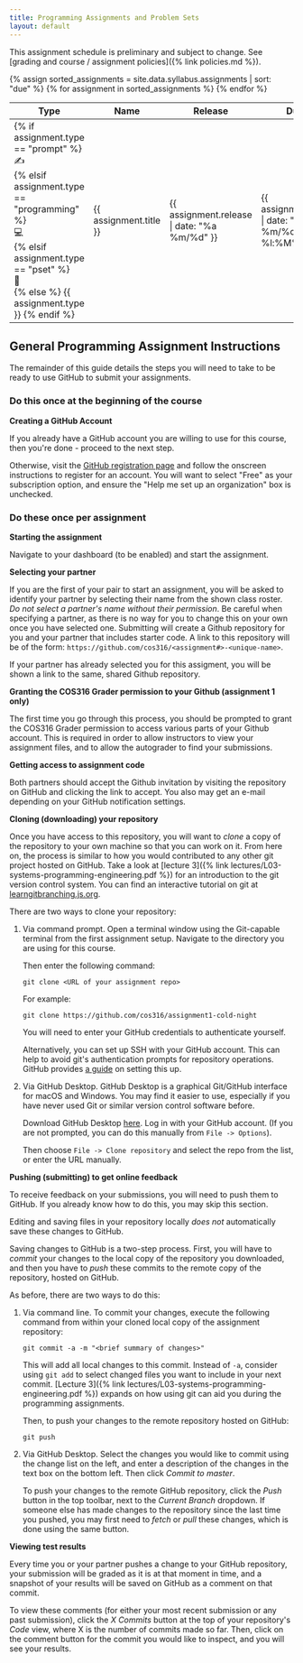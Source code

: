 ```yaml
---
title: Programming Assignments and Problem Sets
layout: default
---
```


This assignment schedule is preliminary and subject to change. See
[grading and course / assignment policies]({% link policies.md %}).

<table class="wide-table">
  <thead>
    <tr>
	  <th>Type</th>
      <th>Name</th>
      <th>Release</th>
      <th>Due</th>
      <th>Links</th>
    </tr>
  </thead>

  <tbody>
    {% assign sorted_assignments = site.data.syllabus.assignments | sort: "due" %}
    {% for assignment in sorted_assignments %}
      <tr>
	    <td>
		  {% if assignment.type == "prompt" %}
		    <div title="{{ assignment.type }}">✍</div>
		  {% elsif assignment.type == "programming" %}
		    <div title="{{ assignment.type }}">💻</div>
		  {% elsif assignment.type == "pset" %}
		    <div title="{{ assignment.type }}">🤔</div>
		  {% else %}
		    {{ assignment.type }}
		  {% endif %}
	    </td>
        <td style="text-align: left">{{ assignment.title }}</td>
        <td>{{ assignment.release | date: "%a %m/%d" }}</td>
        <td>{{ assignment.due | date: "%a %m/%d %l:%M%P" }}</td>
        <td>
		  {% capture assignment_links %}
		  {% for link in assignment.links %}
	        [<a
			  href="{% if link[1].path %}{% link {{ link[1].path }} %}{% else %}{{ link[1].url }}{% endif %}"
			  {% if link[1].new_tab == true %}target="_blank"{% endif %}
			  >{{ link[0] }}</a>]
			{% if forloop.last == false %}, {% endif %}
		  {% endfor %}
		  {% endcapture %}
		  {{ assignment_links | strip_newlines }}
        </td>
        <td></td>
        <td></td>
      </tr>
    {% endfor %}
  </tbody>
</table>

## General Programming Assignment Instructions

The remainder of this guide details the steps you will need to take to be ready
to use GitHub to submit your assignments.

### Do this once at the beginning of the course

**Creating a GitHub Account**

If you already have a GitHub account you are willing to use for this course,
then you're done - proceed to the next step.

Otherwise, visit the [GitHub registration page](https://github.com/join) and
follow the onscreen instructions to register for an account. You will want to
select "Free" as your subscription option, and ensure the "Help me set up an
organization" box is unchecked.

### Do these once per assignment

**Starting the assignment**

Navigate to your <!-- [COS316 Dashboard]({% link dashboard.md %}) --> dashboard
(to be enabled) and start the assignment.

**Selecting your partner**

If you are the first of your pair to start an assignment, you will be asked to
identify your partner by selecting their name from the shown class roster. *Do
not select a partner's name without their permission*. Be careful when
specifying a partner, as there is no way for you to change this on your own once
you have selected one.  Submitting will create a Github repository for you and
your partner that includes starter code. A link to this repository will be of
the form: `https://github.com/cos316/<assignment#>-<unique-name>`.

If your partner has already selected you for this assigment, you will be shown a
link to the same, shared Github repository.

**Granting the COS316 Grader permission to your Github (assignment 1 only)**

The first time you go through this process, you should be prompted to grant the
COS316 Grader permission to access various parts of your Github account. This is
required in order to allow instructors to view your assignment files, and to
allow the autograder to find your submissions.

**Getting access to assignment code**

Both partners should accept the Github invitation by visiting the repository on
GitHub and clicking the link to accept. You also may get an e-mail depending on
your GitHub notification settings.

**Cloning (downloading) your repository**

Once you have access to this repository, you will want to *clone* a copy of the
repository to your own machine so that you can work on it. From here on, the
process is similar to how you would contributed to any other git project hosted
on GitHub. Take a look at [lecture 3]({% link
lectures/L03-systems-programming-engineering.pdf %}) for an introduction to the
git version control system. You can find an interactive tutorial on git at
[learngitbranching.js.org](https://learngitbranching.js.org/).

There are two ways to clone your repository:

1.  Via command prompt. Open a terminal window using the Git-capable terminal
    from the first assignment setup. Navigate to the directory you are using for
    this course.

    Then enter the following command:

    `git clone <URL of your assignment repo>`

    For example:

    `git clone https://github.com/cos316/assignment1-cold-night`

    You will need to enter your GitHub credentials to authenticate yourself.

	Alternatively, you can set up SSH with your GitHub account. This can help to
    avoid git's authentication prompts for repository operations. GitHub
    provides [a guide](https://docs.github.com/en/authentication/connecting-to-github-with-ssh/adding-a-new-ssh-key-to-your-github-account)
    on setting this up.

2.  Via GitHub Desktop. GitHub Desktop is a graphical Git/GitHub interface for
    macOS and Windows. You may find it easier to use, especially if you have
    never used Git or similar version control software before.

    Download GitHub Desktop [here](https://desktop.github.com/). Log in with
    your GitHub account. (If you are not prompted, you can do this manually from
    `File -> Options`).

    Then choose `File -> Clone repository` and select the repo from the list, or
    enter the URL manually.

**Pushing (submitting) to get online feedback**

To receive feedback on your submissions, you will need to push them to
GitHub. If you already know how to do this, you may skip this section.

Editing and saving files in your repository locally *does not* automatically
save these changes to GitHub.

Saving changes to GitHub is a two-step process. First, you will have to *commit*
your changes to the local copy of the repository you downloaded, and then you
have to *push* these commits to the remote copy of the repository, hosted on
GitHub.

As before, there are two ways to do this:

1.  Via command line. To commit your changes, execute the following command from
    within your cloned local copy of the assignment repository:

    `git commit -a -m "<brief summary of changes>"`

	This will add all local changes to this commit. Instead of `-a`, consider
    using `git add` to select changed files you want to include in your next
    commit.
	[Lecture 3]({% link lectures/L03-systems-programming-engineering.pdf %})
	expands on how using git can aid you during the programming assignments.

    Then, to push your changes to the remote repository hosted on GitHub:

    `git push`

2.  Via GitHub Desktop. Select the changes you would like to commit using the
    change list on the left, and enter a description of the changes in the text
    box on the bottom left. Then click *Commit to master*.

    To push your changes to the remote GitHub repository, click the *Push*
    button in the top toolbar, next to the *Current Branch* dropdown. If someone
    else has made changes to the repository since the last time you pushed, you
    may first need to *fetch* or *pull* these changes, which is done using the
    same button.

**Viewing test results**

Every time you or your partner pushes a change to your GitHub repository, your
submission will be graded as it is at that moment in time, and a snapshot of
your results will be saved on GitHub as a comment on that commit.

To view these comments (for either your most recent submission or any past
submission), click the *X Commits* button at the top of your repository's *Code*
view, where X is the number of commits made so far. Then, click on the comment
button for the commit you would like to inspect, and you will see your results.
